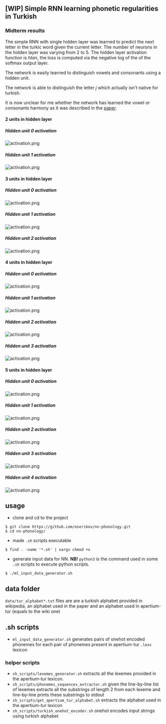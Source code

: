 ## [WIP] Simple RNN learning phonetic regularities in Turkish
### Midterm results
The simple RNN with single hidden layer was learned to predict the next letter in the turkic word given the current letter. 
The number of neurons in the hidden layer was varying from 2 to 5. The hidden layer activation function is *htan*, the loss is computed via the negative log of the of the softmax output layer.

The network is easily learned to distinguish vowels and consonants using a hidden unit.

The network is able to distinguish the letter *j* which actually isn't native for turkish.

It is now unclear for me whether the network has learned the vowel or consonants harmony as it was described in the [paper](http://www.aclweb.org/anthology/W97-1012).

#### 2 units in hidden layer
##### Hidden unit 0 activation
![activation.png](plots/2_hidden_l/unit_0_e1000.png?raw=true "hidden unit 0 activation")
##### Hidden unit 1 activation
![activation.png](plots/2_hidden_l/unit_1_e1000.png?raw=true "hidden unit 1 activation")

#### 3 units in hidden layer
##### Hidden unit 0 activation
![activation.png](plots/3_hidden_l/unit_0_e1000.png?raw=true "hidden unit 0 activation")
##### Hidden unit 1 activation
![activation.png](plots/3_hidden_l/unit_1_e1000.png?raw=true "hidden unit 1 activation")
##### Hidden unit 2 activation
![activation.png](plots/3_hidden_l/unit_2_e1000.png?raw=true "hidden unit 2 activation")

#### 4 units in hidden layer
##### Hidden unit 0 activation
![activation.png](plots/4_hidden_l/unit_0_e1000.png?raw=true "hidden unit 0 activation")
##### Hidden unit 1 activation
![activation.png](plots/4_hidden_l/unit_1_e1000.png?raw=true "hidden unit 1 activation")
##### Hidden unit 2 activation
![activation.png](plots/4_hidden_l/unit_2_e1000.png?raw=true "hidden unit 2 activation")
##### Hidden unit 3 activation
![activation.png](plots/4_hidden_l/unit_3_e1000.png?raw=true "hidden unit 3 activation")

#### 5 units in hidden layer
##### Hidden unit 0 activation
![activation.png](plots/5_hidden_l/unit_0_e1000.png?raw=true "hidden unit 0 activation")
##### Hidden unit 1 activation
![activation.png](plots/5_hidden_l/unit_1_e1000.png?raw=true "hidden unit 1 activation")
##### Hidden unit 2 activation
![activation.png](plots/5_hidden_l/unit_2_e1000.png?raw=true "hidden unit 2 activation")
##### Hidden unit 3 activation
![activation.png](plots/5_hidden_l/unit_3_e1000.png?raw=true "hidden unit 3 activation")
##### Hidden unit 4 activation
![activation.png](plots/5_hidden_l/unit_4_e1000.png?raw=true "hidden unit 4 activation")

## usage
* clone and cd to the project 
```
$ git clone https://github.com/oserikov/nn-phonology.git
$ cd nn-phonology/
```
* made `.sh` scripts executable
```
$ find . -name '*.sh' | xargs chmod +x
```
* generate input data for NN. **NB!** `python3` is the command used in some `.sh` scripts to execute python scripts.
```
$ ./ml_input_data_generator.sh
```
## data folder
`data/tur_alphabet*.txt` files are are a turkish alphabet provided in wikipedia, an alphabet used in the paper and an alphabet used in apertium-tur (equals to the wiki one)

## .sh scripts
* `ml_input_data_generator.sh` generates pairs of onehot encoded phonemes for each pair of phonemes present in apertium-tur `.lexc` lexicon

### helper scripts
* `sh_scripts/lexemes_generator.sh` extracts all the lexemes provided in the apertium-tur lexicon.
* `sh_scripts/phonemes_sequences_extractor.sh` given the line-by-line list of lexemes extracts all the substrings of length 2 from each lexeme and line-by-line prints these substrings to stdout
* `sh_scripts/get_apertium_tur_alphabet.sh` extracts the alphabet used in the apertium-tur lexicon 
* `sh_scripts/turkish_onehot_encoder.sh` onehot encodes input strings using turkish alphabet
